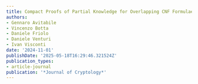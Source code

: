 ```yaml
---
title: Compact Proofs of Partial Knowledge for Overlapping CNF Formulae
authors:
- Gennaro Avitabile
- Vincenzo Botta
- Daniele Friolo
- Daniele Venturi
- Ivan Visconti
date: '2024-11-01'
publishDate: '2025-05-18T16:29:46.321524Z'
publication_types:
- article-journal
publication: '*Journal of Cryptology*'
---
```

